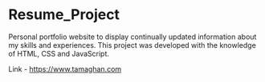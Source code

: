 # Resume_Project

Personal portfolio website to display continually updated information about my skills and experiences. This project was developed with the knowledge of HTML, CSS and JavaScript.

Link - https://www.tamaghan.com

